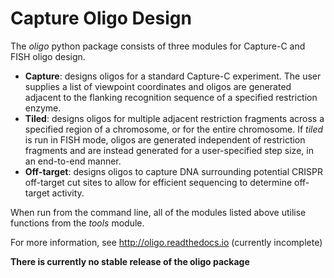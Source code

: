 Capture Oligo Design
====================

The *oligo* python package consists of three modules for Capture-C and FISH oligo design.

* **Capture**: designs oligos for a standard Capture-C experiment. The user supplies a list of viewpoint coordinates and oligos are generated adjacent to the flanking recognition sequence of a specified restriction enzyme.
* **Tiled**: designs oligos for multiple adjacent restriction fragments across a specified region of a chromosome, or for the entire chromosome. If *tiled* is run in FISH mode, oligos are generated independent of restriction fragments and
  are instead generated for a user-specified step size, in an end-to-end manner.
* **Off-target**: designs oligos to capture DNA surrounding potential CRISPR off-target cut sites to allow for efficient sequencing to determine off-target activity.

When run from the command line, all of the modules listed above utilise functions from the *tools* module.

For more information, see http://oligo.readthedocs.io (currently incomplete)

**There is currently no stable release of the oligo package**
